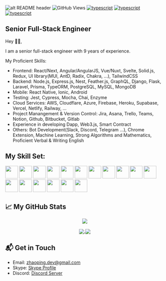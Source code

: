 ![alt README header](https://raw.githubusercontent.com/versa-dev/versa-dev/master/assets/header.png)
![GitHub Views](https://komarev.com/ghpvc/?username=versa-dev&color=FAC151)
[![typescript](https://img.shields.io/badge/React-Expert-FAC151.svg?logo=react&logoWidth=20)](https://github.com/versa-dev)
[![typescript](https://img.shields.io/badge/NodeJS-Expert-FAC151.svg?logo=node.js&logoWidth=20)](https://github.com/versa-dev)
[![typescript](https://img.shields.io/badge/Mathematics-Expert-FAC151.svg?logo=mathematics&logoWidth=20)](https://github.com/versa-dev)
## Senior Full-Stack Engineer

Hey 👋🏻,


I am a senior full-stack engineer with 9 years of experience.

My Proficient Skills: 
 - Frontend: React/Next, Angular/AngularJS, Vue/Nuxt, Svelte, Solid.js, Redux, UI library(MUI, AntD, Radix, Chakra, ...), TailwindCSS
 - Backend: Node.js, Express.js, Nest, Feather.js, GraphQL, Django, Flask, Laravel, Prisma, TypeORM, PostgreSQL, MySQL, MongoDB
 - Mobile: React Native, Ionic, Android
 - Testing: Jest, Cypress, Mocha, Chai, Enzyme
 - Cloud Services: AWS, Cloudflare, Azure, Firebase, Heroku, Supabase, Vercel, Netlify, Railway, ...
 - Project Manangement & Version Control: Jira, Asana, Trello, Teams, Notion, Github, Bitbucket, Gitlab
 - Experience in developing Dapp, Web3.js, Smart Contract
 - Others: Bot Development(Slack, Discord, Telegram ...), Chrome Extension, Machine Learning, Strong Algorithms and Mathematics, Proficient Verbal & Writing English


## My Skill Set:

<p align="left">
<img src="https://raw.githubusercontent.com/versa-dev/versa-dev/main/assets/react-original.svg" height="auto" width="40">
  
<img src="https://raw.githubusercontent.com/versa-dev/versa-dev/main/assets/django.png" height="auto" width="40">

<img src="https://raw.githubusercontent.com/versa-dev/versa-dev/main/assets/nodejs-original.svg" height="auto" width="40">

<img src="https://raw.githubusercontent.com/versa-dev/versa-dev/main/assets/express-original.svg" height="auto" width="40">

<img src="https://raw.githubusercontent.com/versa-dev/versa-dev/main/assets/mongodb-original.svg" height="auto" width="40">

<img src="https://raw.githubusercontent.com/versa-dev/versa-dev/main/assets/angular.svg" height="auto" width="40">

<img src="https://raw.githubusercontent.com/versa-dev/versa-dev/main/assets/javascript-plain.svg" height="auto" width="40">

<img src="https://raw.githubusercontent.com/versa-dev/versa-dev/main/assets/python.svg" height="auto" width="40">

<img src="https://raw.githubusercontent.com/versa-dev/versa-dev/main/assets/css3-original.svg" height="auto" width="40">

<img src="https://raw.githubusercontent.com/versa-dev/versa-dev/main/assets/sass-original.svg" height="auto" width="40">

<img src="https://raw.githubusercontent.com/versa-dev/versa-dev/main/assets/react-original.svg" height="auto" width="40">

<img src="https://raw.githubusercontent.com/versa-dev/versa-dev/main/assets/jquery-plain.svg" height="auto" width="40">

<img src="https://raw.githubusercontent.com/versa-dev/versa-dev/main/assets/html5-original.svg" height="auto" width="40">

<img src="https://raw.githubusercontent.com/versa-dev/versa-dev/main/assets/bootstrap-plain.svg" height="auto" width="40">

<img src="https://raw.githubusercontent.com/versa-dev/versa-dev/main/assets/visualstudio-plain.svg" height="auto" width="40">

<img src="https://raw.githubusercontent.com/versa-dev/versa-dev/main/assets/redux-original.svg" height="auto" width="40">

<img src="https://raw.githubusercontent.com/versa-dev/versa-dev/main/assets/git-original.svg" height="auto" width="40">
</p>

## &#x1f4c8; My GitHub Stats

<p align="center">
	<a href="https://github.com/versa-dev">
		<img align="center" src="https://github-profile-trophy.vercel.app/?username=versa-dev" />
	</a>
</p>
<p align="center">
	<a href="https://github.com/versa-dev">
		<img align="center" src="https://github-readme-stats.vercel.app/api/top-langs/?username=versa-dev&langs_count=8&layout=compact&card_width=260&hide=html,scss,makefile,ruby,css,less" />
	</a>
	<a href="https://github.com/versa-dev">
		<img align="center" src="https://github-readme-stats.vercel.app/api?username=versa-dev&show_icons=true&theme=dracula" />
	</a>
</p>


## 📬 Get in Touch

- Email: [zhaoping.dev@gmail.com](mailto:zhaoping.dev@gmail.com)
- Skype: [Skype Profile](https://join.skype.com/invite/VsuSSsTKuntZ)
- Discord: [Discord Server](https://discord.gg/3TNTvB7unX)
